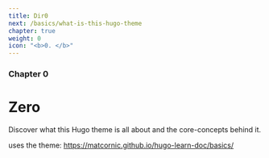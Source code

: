 ```yaml
---
title: Dir0
next: /basics/what-is-this-hugo-theme
chapter: true
weight: 0
icon: "<b>0. </b>"
---
```


### Chapter 0

# Zero

Discover what this Hugo theme is all about and the core-concepts behind it.

uses the theme: <https://matcornic.github.io/hugo-learn-doc/basics/>

